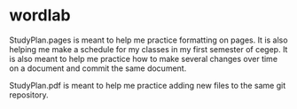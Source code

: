 # wordlab

StudyPlan.pages is meant to help me practice formatting on pages. It is also helping me make a schedule for my classes in my first semester of cegep. It is also meant to help me practice how to make several changes over time on a document and commit the same document. 

StudyPlan.pdf is meant to help me practice adding new files to the same git repository.

